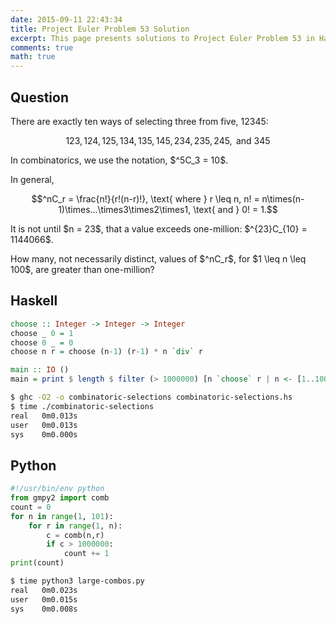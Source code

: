 ```yaml
---
date: 2015-09-11 22:43:34
title: Project Euler Problem 53 Solution
excerpt: This page presents solutions to Project Euler Problem 53 in Haskell and Python.
comments: true
math: true
---
```



## Question

<p>
There are exactly ten ways of selecting three from five, 12345:
</p>

$$123, 124, 125, 134, 135, 145, 234, 235, 245, \text{ and } 345$$

<p>
In combinatorics, we use the notation, $^5C_3 = 10$.
</p>

<p>
In general,
</p>

$$^nC_r = \frac{n!}{r!(n-r)!}, \text{ where } r \leq n, n! = n\times(n-1)\times...\times3\times2\times1, \text{ and } 0! = 1.$$

<p>
It is not until $n = 23$, that a value exceeds one-million: $^{23}C_{10} = 1144066$.
</p>

<p>
How many, not necessarily distinct, values of  $^nC_r$, for $1 \leq n \leq 100$, are greater than one-million?
</p>







## Haskell

```haskell
choose :: Integer -> Integer -> Integer
choose _ 0 = 1
choose 0 _ = 0
choose n r = choose (n-1) (r-1) * n `div` r

main :: IO ()
main = print $ length $ filter (> 1000000) [n `choose` r | n <- [1..100], r <- [1..n]]
```


```bash
$ ghc -O2 -o combinatoric-selections combinatoric-selections.hs
$ time ./combinatoric-selections
real   0m0.013s
user   0m0.013s
sys    0m0.000s
```



## Python

```python
#!/usr/bin/env python
from gmpy2 import comb
count = 0
for n in range(1, 101):
    for r in range(1, n):
        c = comb(n,r)
        if c > 1000000:
            count += 1
print(count)
```


```bash
$ time python3 large-combos.py
real   0m0.023s
user   0m0.015s
sys    0m0.008s
```


